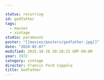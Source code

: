 ```yaml
---

status: recurring
id: godfather
tags:
  - movies
  - vintage
studio: paramount
poster: "[[movies/posters/godfather.jpg]]"
date: "2024-02-07"
modified: 2025-10-16 20:10:22 GMT-04:00
year: 1972
category: vintage
director: Francis Ford Coppola
title: Godfather
---
```

